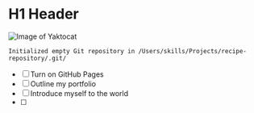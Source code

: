 # H1 Header #
![Image of Yaktocat](https://octodex.github.com/images/yaktocat.png)
```$ git init
Initialized empty Git repository in /Users/skills/Projects/recipe-repository/.git/
```
- [ ] Turn on GitHub Pages
- [ ] Outline my portfolio
- [ ] Introduce myself to the world
- [ ] 
